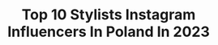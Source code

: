 ---
title: Top 10 Stylists Instagram Influencers In Poland In 2023
description: >-
  Find top stylists Instagram influencers in Poland in 2023. Most popular hashtags: #stylizacja #sukienka #stylowka #polskadziewczyna.
platform: Instagram
hits: 391
text_top: Analyze the most popular Instagram accounts on inBeat.
text_bottom: Our database holds 391 Instagram influencers like this in Poland for you to collaborate.
profiles:
  - username: "dominika_walendziak"
    fullname: >-
      Dominika Walendziak
    bio: >-
      Owner @dominimakeup ❣️ Make Up Artist & Lash Stylist 💄 Świecie 📍
    location: "Poland"
    followers: 10739
    engagement: 1083
    commentsToLikes: 0.176040
    id: ck136f3b166jb0i19jymf8gw0
    verified: false
    hashtags: "#polskadziewczyna, #makeupartist, #christmasmakeup, #bbdaretoshare"
  - username: "verycranberry"
    fullname: >-
      Agata | #style #smile
    bio: >-
      My visual diary • freelance stylist • fashion lover Warsaw, Poland
    location: "Poland"
    followers: 27575
    engagement: 356
    commentsToLikes: 0.057401
    id: ck0w6lffr94xj0i19pcmdefsa
    verified: false
    hashtags: "#zarawoman, #zaralovers, #waystowear, #zaralook"
  - username: "franciszkowelove"
    fullname: >-
      Agnieszka
    bio: >-
      Fashion Stylist | Personal Shopper | Kraków, Kontakt: franciszkowelove0@gmail.com
    location: "Poland"
    followers: 44515
    engagement: 278
    commentsToLikes: 0.081734
    id: ck5c9boz8b5as0i113ecknag9
    verified: false
    hashtags: "#stylizacja, #outfitlook, #ootdgoals, #ootdpost"
  - username: "fashionisherpassion71"
    fullname: >-
      Pola i moda -Stylistka
    bio: >-
      Osobista Stylistka | Personal Shopper | Fashion Stylist Uczę rozsądnych zakupów 📩pola.stylistka@gmail.com Recenzje nowości | Stylizacje | Inspiracje
    location: "Poland"
    followers: 19990
    engagement: 391
    commentsToLikes: 0.112403
    id: ckaowb8hh85os0i78paopj7dq
    verified: false
    hashtags: "#autumnoutfit, #zakupyzestylistka, #modatomy, #stylizacja"
  - username: "kasikasienka"
    fullname: >-
      Kasia 💋
    bio: >-
      ♥ Makeup Artist & Brow Stylist ♥ Gym lover ♥ Traveller @patryk_rychter.bodybuilder ❤️
    location: "Poland"
    followers: 2642
    engagement: 3481
    commentsToLikes: 0.060508
    id: ck9wozwdd77eg0j78jws17uwv
    verified: false
    hashtags: "#polka, #gymlifestyle, #fitdziewczyna, #motywacja"
  - username: "de_mona.zielinska"
    fullname: >-
      MONIKA ZIELIŃSKA MODEL
    bio: >-
      🇵🇱 173cm 🎥GryMałżeńskie-s6, odc.56 Fb: Mona Zielinska Model Site talented: model, photomodel, stylist, actress, presenter😉cooperation? DM->✉️
    location: "Poland"
    followers: 20632
    engagement: 459
    commentsToLikes: 0.147464
    id: ck8t6h08xdln80j7870pypv83
    verified: false
    hashtags: "#globeportraits, #brazoweoczy, #portraittalents, #naturallight"
  - username: "marta.rasch"
    fullname: >-
      Marta Rasch
    bio: >-
      🌸 Daily dose of fashion #lookoftheday #fashionBlogger #ootdpl 💫 GirlBoss 24/7, fashion & commercial stylist, coach 📩 marta@novamoda.pl Want to join?
    location: "Poland"
    followers: 34005
    engagement: 314
    commentsToLikes: 0.018967
    id: ckaosy8hetjva0i78fi6415c6
    verified: false
    hashtags: "#kobietapotrzydziestce, #stylistka, #sexy, #ootdpl"
  - username: "daria.stec"
    fullname: >-
      D A R I A
    bio: >-
      🇵🇱 PL 💄 Wizażystka/Stylistka 🎶 Tik Tok: dasstte 🖤 @daste.makeup 💌 Zapisy na makijaż
    location: "Poland"
    followers: 2188
    engagement: 2162
    commentsToLikes: 0.062378
    id: ckap2rcyazzfw0i78m0oxcjnt
    verified: false
    hashtags: "#bperfectcosmetics, #makeupartist, #glossy, #makeupaddict"
  - username: "fit.patrycja"
    fullname: >-
      Patrycja
    bio: >-
      Chorzów🌍 Stylistka paznokci 💅 Sportowy świr 💪 21 lat 🌸
    location: "Poland"
    followers: 16385
    engagement: 1108
    commentsToLikes: 0.012904
    id: ck9weaqs1jfvx0j78o15jqbix
    verified: false
    hashtags: "#polishgirl, #fitgirl, #girl, #brunette"
  - username: "pattilifestyle"
    fullname: >-
      Pattilifestyle
    bio: >-
      🍥Stylistka ubioru z zawodu 🍥Stylistka wnętrz z zamiłowania 🍥Moje życie - fajne życie! 📧 pattihome@wp.pl
    location: "Poland"
    followers: 72936
    engagement: 106
    commentsToLikes: 0.087798
    id: ck0w4e1dxy4bo0i193tw8vq6n
    verified: false
    hashtags: "#fashiongirlstyle, #mieszkanie, #skandynawskidesign, #zabawamod"
---